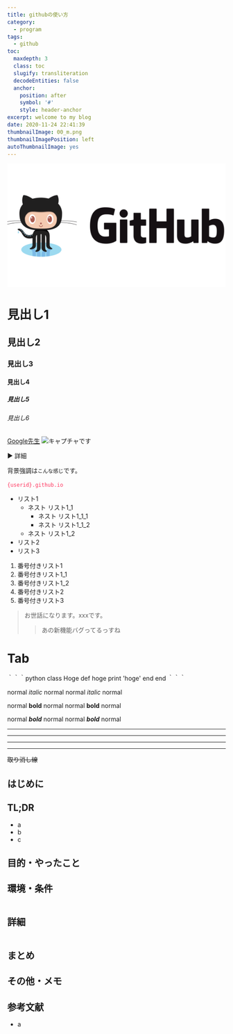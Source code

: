 ```yaml
---
title: githubの使い方
category:
  - program
tags:
  - github
toc:
  maxdepth: 3
  class: toc
  slugify: transliteration
  decodeEntities: false
  anchor:
    position: after
    symbol: '#'
    style: header-anchor
excerpt: welcome to my blog
date: 2020-11-24 22:41:39
thumbnailImage: 00_m.png
thumbnailImagePosition: left
autoThumbnailImage: yes
---
```


<!-- > これは引用です。 -->
![githubの画像](/images/00_m.png)
<!-- toc -->


# 見出し1
## 見出し2
### 見出し3
#### 見出し4
##### 見出し5
###### 見出し6

[Google先生](https://www.google.co.jp/)
![キャプチャです](/yyyy/mm/dd/記事タイトル/ファイル名 "キャプチャです")

<p class="postToggle">▶  詳細</p>
<div class="postToggled postToggledClose">

背景強調は`こんな感じ`です。

<font color=#FF3860>`{userid}.github.io`</font>


</div>


- リスト1
  - ネスト リスト1_1
    - ネスト リスト1_1_1
    - ネスト リスト1_1_2
  - ネスト リスト1_2
- リスト2
- リスト3

1. 番号付きリスト1
  1. 番号付きリスト1_1
  1. 番号付きリスト1_2
1. 番号付きリスト2
1. 番号付きリスト3

> お世話になります。xxxです。
>> あの新機能バグってるっすね

# Tab
｀｀｀python
class Hoge
  def hoge
    print 'hoge'
  end
end
｀｀｀

normal *italic* normal
normal _italic_ normal

normal **bold** normal
normal __bold__ normal

normal ***bold*** normal
normal ___bold___ normal

***

___

---

*    *    *

~~取り消し線~~

## はじめに
## TL;DR
- a
- b
- c
## 目的・やったこと
<!-- more -->
<!-- toc -->
## 環境・条件
```bash

```
## 詳細
```

```
## まとめ
## その他・メモ
## 参考文献
- a